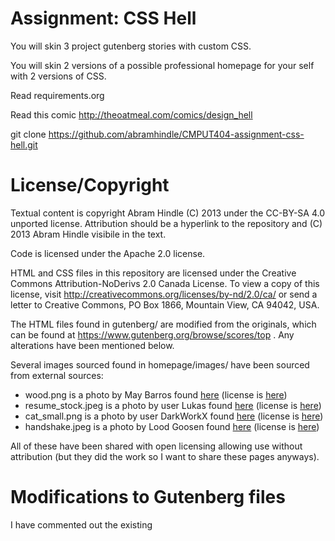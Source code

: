 Assignment: CSS Hell
====================

You will skin 3 project gutenberg stories with custom CSS.

You will skin 2 versions of a possible professional homepage for your
self with 2 versions of CSS.

Read requirements.org

Read this comic http://theoatmeal.com/comics/design_hell

git clone https://github.com/abramhindle/CMPUT404-assignment-css-hell.git

License/Copyright
=================

Textual content is copyright Abram Hindle (C) 2013 under the CC-BY-SA
4.0 unported license. Attribution should be a hyperlink to the
repository and (C) 2013 Abram Hindle visibile in the text.

Code is licensed under the Apache 2.0 license.

HTML and CSS files in this repository are licensed under the Creative Commons Attribution-NoDerivs 2.0 Canada License. To view a copy of this license, visit http://creativecommons.org/licenses/by-nd/2.0/ca/ or send a letter to Creative Commons, PO Box 1866, Mountain View, CA 94042, USA. 

The HTML files found in gutenberg/ are modified from the originals, which can be found at https://www.gutenberg.org/browse/scores/top . Any alterations have been mentioned below.

Several images sourced found in homepage/images/ have been sourced from external sources:
* wood.png is a photo by May Barros found [here](https://www.pexels.com/photo/abstract-texture-wood-wood-texture-1252947/) (license is [here](https://www.pexels.com/photo-license/))
* resume_stock.jpeg is a photo by user Lukas found [here](https://pxhere.com/en/photo/1561525) (license is [here](https://creativecommons.org/publicdomain/zero/1.0/))
* cat_small.png is a photo by user DarkWorkX found [here](https://pixabay.com/photos/cat-isolated-view-interesting-2943223/) (license is [here](https://pixabay.com/service/license/))
* handshake.jpeg is a photo by Lood Goosen found [here](https://www.pexels.com/photo/agreement-bee-hand-shake-hands-1249600/) (license is [here](https://www.pexels.com/photo-license/))

All of these have been shared with open licensing allowing use without attribution (but they did the work so I want to share these pages anyways).


Modifications to Gutenberg files
===========================

I have commented out the existing <style> tags found in the Project Guternberg files, and have inserted the following line:
```
<!-- Link to my CSS page --> <link rel="stylesheet" type="text/css" href="style.css">
```
The HTML files are otherwise untouched.

